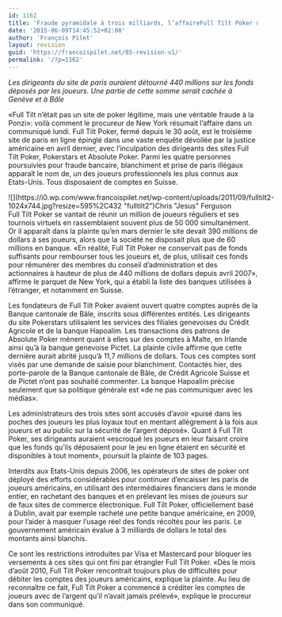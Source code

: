 ```yaml
---
id: 1162
title: 'Fraude pyramidale à trois milliards, l’affaireFull Tilt Poker mène à des banques suisses'
date: '2015-06-09T14:45:52+02:00'
author: 'François Pilet'
layout: revision
guid: 'https://francoispilet.net/85-revision-v1/'
permalink: '/?p=1162'
---
```


*Les dirigeants du site de paris auraient détourné 440 millions sur les fonds déposés par les joueurs. Une partie de cette somme serait cachée à Genève et à Bâle*

«Full Tilt n’était pas un site de poker légitime, mais une véritable fraude à la Ponzi»: voilà comment le procureur de New York résumait l’affaire dans un communiqué lundi. Full Tilt Poker, fermé depuis le 30 août, est le troisième site de paris en ligne épinglé dans une vaste enquête dévoilée par la justice américaine en avril dernier, avec l’inculpation des dirigeants des sites Full Tilt Poker, Pokerstars et Absolute Poker. Parmi les quatre personnes poursuivies pour fraude bancaire, blanchiment et prise de paris illégaux apparaît le nom de, un des joueurs professionnels les plus connus aux Etats-Unis. Tous disposaient de comptes en Suisse.

<div class="wp-caption alignnone" id="attachment_98" style="width: 605px">![](https://i0.wp.com/www.francoispilet.net/wp-content/uploads/2011/09/fulltilt2-1024x744.jpg?resize=595%2C432 "fulltilt2")Chris "Jesus" Ferguson

</div>Full Tilt Poker se vantait de réunir un million de joueurs réguliers et ses tournois virtuels en rassemblaient souvent plus de 50 000 simultanément. Or il apparaît dans la plainte qu’en mars dernier le site devait 390 millions de dollars à ses joueurs, alors que la société ne disposait plus que de 60 millions en banque. «En réalité, Full Tilt Poker ne conservait pas de fonds suffisants pour rembourser tous les joueurs et, de plus, utilisait ces fonds pour rémunérer des membres du conseil d’administration et des actionnaires à hauteur de plus de 440 millions de dollars depuis avril 2007», affirme le parquet de New York, qui a établi la liste des banques utilisées à l’étranger, et notamment en Suisse.

Les fondateurs de Full Tilt Poker avaient ouvert quatre comptes auprès de la Banque cantonale de Bâle, inscrits sous différentes entités. Les dirigeants du site Poker­stars utilisaient les services des filiales genevoises du Crédit Agricole et de la banque Hapoalim. Les transactions des patrons de Absolute Poker mènent quant à elles sur des comptes à Malte, en Irlande ainsi qu’à la banque genevoise Pictet. La plainte civile affirme que cette dernière aurait abrité jusqu’à 11,7 millions de dollars. Tous ces comptes sont visés par une demande de saisie pour blanchiment. Contactés hier, des porte-parole de la Banque cantonale de Bâle, de Crédit Agricole Suisse et de Pictet n’ont pas souhaité commenter. La banque Hapoalim précise seulement que sa politique générale est «de ne pas communiquer avec les médias».

Les administrateurs des trois sites sont accusés d’avoir «puisé dans les poches des joueurs les plus loyaux tout en mentant allègrement à la fois aux joueurs et au public sur la sécurité de l’argent déposé». Quant à Full Tilt Poker, ses dirigeants auraient «escroqué les joueurs en leur faisant croire que les fonds qu’ils déposaient pour le jeu en ligne étaient en sécurité et disponibles à tout moment», poursuit la plainte de 103 pages.

Interdits aux Etats-Unis depuis 2006, les opérateurs de sites de poker ont déployé des efforts considérables pour continuer d’encaisser les paris de joueurs américains, en utilisant des intermédiaires financiers dans le monde entier, en rachetant des banques et en prélevant les mises de joueurs sur de faux sites de commerce électronique. Full Tilt Poker, officiellement basé à Dublin, avait par exemple racheté une petite banque américaine, en 2009, pour l’aider à masquer l’usage réel des fonds récoltés pour les paris. Le gouvernement américain évalue à 3 milliards de dollars le total des montants ainsi blanchis.

Ce sont les restrictions introduites par Visa et Mastercard pour bloquer les versements à ces sites qui ont fini par étrangler Full Tilt Poker. «Dès le mois d’août 2010, Full Tilt Poker rencontrait toujours plus de difficultés pour débiter les comptes des joueurs américains, explique la plainte. Au lieu de reconnaître ce fait, Full Tilt Poker a commencé à créditer les comptes de joueurs avec de l’argent qu’il n’avait jamais prélevé», explique le procureur dans son communiqué.